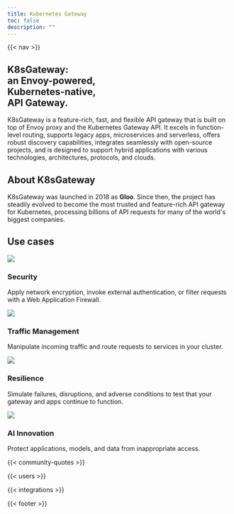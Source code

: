```yaml
---
title: Kubernetes Gateway
toc: false
description: ""
---
```


{{< nav >}}

<section class="bg-primary-bg text-white font-primary pb-[4.375rem] lg:pb-50 px-4 lg:px-12 xl:px-25 bg-[url(/hero-background.svg)] bg-center bg-no-repeat pt-[9.875rem] lg:pt-[19.4375rem] bg-[length:61.85319rem_60.14119rem] lg:bg-auto">
  <div class="mx-auto max-w-[1440px] flex flex-col lg:flex-row justify-between gap-[4.375rem] lg:gap-0">
    <h1 class="text-[2.1875rem] lg:text-[4.0625rem] font-semibold leading-[2.40625rem] lg:leading-[4.46875rem] lg:w-[44.34994rem]">
      K8sGateway:<br />an Envoy-powered,<br />Kubernetes-native,<br />API Gateway.
    </h1>
    <p class="lg:w-[31.11344rem] text-xl">
      K8sGateway is a feature-rich, fast, and flexible API gateway that is built on top of Envoy proxy and the Kubernetes Gateway API. It excels in function-level routing, supports legacy apps, microservices and serverless, offers robust discovery capabilities, integrates seamlessly with open-source projects, and is designed to support hybrid applications with various technologies, architectures, protocols, and clouds.
    </p>
  </div>
</section>

<section id="about" class="font-primary py-[4.375rem] md:py-50 px-4 md:px-12 xl:px-25 bg-card-bg">
 <div class="flex flex-col gap-[3.125rem] md:gap-[6.94rem] items-center">
  <h2 class="text-primary-text text-[2.5rem] leading-[2.75rem] font-semibold font-primary">
      About K8sGateway
    </h2>
    <div class="flex gap-8 flex-wrap justify-center text-xl">
      <p class="max-w-4xl mx-auto">K8sGateway was launched in 2018 as <b>Gloo</b>. Since then, the project has steadily evolved to become the most trusted and feature-rich API gateway for Kubernetes, processing billions of API requests for many of the world's biggest companies.</p>
    </div>
  </div>
</section>


<section id="use-cases" class="py-[4.375rem] md:py-50 px-4 md:px-12 xl:px-25 flex flex-col gap-[3.125rem] md:gap-[6.94rem] items-center max-w-[1440px] mx-auto">
  <h2 class="text-primary-text text-[2.5rem] leading-[2.75rem] font-semibold font-primary">
    Use cases
  </h2>
  <div class="flex gap-8 flex-wrap justify-center">
    <div class="flex gap-8 flex-wrap w-full md:w-auto">
      <div class="flex md:flex-col items-center bg-card-bg px-4 py-[3.75rem] gap-[1.6875rem] md:gap-[3.125rem] w-full md:w-[17.875rem] h-[7.4375rem] md:h-[25rem]">
        <img src="/use-case-security.svg" />
        <h3 class="font-semibold text-[1.25rem] md:text-[1.5625rem] leading-[1.71875rem] text-primary-text font-primary">Security</h3>
        <p class="text-primary-text font-primary text-center">Apply network encryption, invoke external authentication, or filter requests with a Web Application Firewall.</p>
      </div>
      <div class="flex md:flex-col items-center bg-card-bg px-4 py-[3.75rem] gap-[1.6875rem] md:gap-[3.125rem] w-full md:w-[17.875rem] h-[7.4375rem] md:h-[25rem]">
        <img src="/use-case-traffic.svg" />
        <h3 class="font-semibold text-[1.25rem] md:text-[1.5625rem] leading-[1.71875rem] text-primary-text font-primary">Traffic Management</h3>
        <p class="text-primary-text font-primary text-center">Manipulate incoming traffic and route requests to services in your cluster.</p>
      </div>
    </div>
    <div class="flex gap-8 flex-wrap w-full md:w-auto">
      <div class="flex md:flex-col items-center bg-card-bg px-4 py-[3.75rem] gap-[1.6875rem] md:gap-[3.125rem] w-full md:w-[17.875rem] h-[7.4375rem] md:h-[25rem]">
        <img src="/use-case-resilience.svg" />
        <h3 class="font-semibold text-[1.25rem] md:text-[1.5625rem] leading-[1.71875rem] text-primary-text font-primary">Resilience</h3>
        <p class="text-primary-text font-primary text-center">Simulate failures, disruptions, and adverse conditions to test that your gateway and apps continue to function.</p>
      </div>
      <div class="flex md:flex-col items-center bg-card-bg px-4 py-[3.75rem] gap-[1.6875rem] md:gap-[3.125rem] w-full md:w-[17.875rem] h-[7.4375rem] md:h-[25rem]">
        <img src="/use-case-ai.svg" />
        <h3 class="font-semibold text-[1.25rem] md:text-[1.5625rem] leading-[1.71875rem] text-primary-text font-primary">AI Innovation</h3>
        <p class="text-primary-text font-primary text-center">Protect applications, models, and data from inappropriate access.</p>
      </div>
    </div>
  </div>
</section>

{{< community-quotes >}}

{{< users >}}

{{< integrations >}}

{{< footer >}}